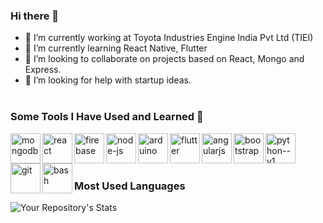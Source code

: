 ### Hi there 👋

- 🔭 I’m currently working at Toyota Industries Engine India Pvt Ltd (TIEI)
- 🌱 I’m currently learning React Native, Flutter
- 👯 I’m looking to collaborate on projects based on React, Mongo and Express.
- 🤔 I’m looking for help with startup ideas.<br/><br/>


<h3>Some Tools I Have Used and Learned 🚀</h3>
<img align="left" width="48" height="48" src="https://img.icons8.com/color/48/mongodb.png" alt="mongodb"/>
  <img align="left" width="48" height="48" src="https://img.icons8.com/plasticine/100/react.png" alt="react"/>
  <img align="left" width="48" height="48" src="https://img.icons8.com/color/48/firebase.png" alt="firebase"/>
  <img align="left" width="48" height="48" src="https://img.icons8.com/fluency/48/node-js.png" alt="node-js"/>
  <img align="left" width="48" height="48" src="https://img.icons8.com/color/48/arduino.png" alt="arduino"/>
  <img align="left" width="48" height="48" src="https://img.icons8.com/color/48/html.png" alt="flutter"/>
  <img align="left" width="48" height="48" src="https://img.icons8.com/color/48/css.png" alt="angularjs"/>
  <img align="left" width="48" height="48" src="https://img.icons8.com/color/48/bootstrap.png" alt="bootstrap"/>
  <img align="left" width="48" height="48" src="https://img.icons8.com/color/48/python--v1.png" alt="python--v1"/>
  <img align="left" width="48" height="48" src="https://img.icons8.com/color/48/git.png" alt="git"/>
  <img align="left" width="48" height="48" src="https://img.icons8.com/color/48/bash.png" alt="bash"/><br/><br/><br/>

### Most Used Languages
![Your Repository's Stats](https://github-readme-stats.vercel.app/api/top-langs/?username=Eby-Tom&theme=blue-green)

<!--
**Eby-Tom/Eby-Tom** is a ✨ _special_ ✨ repository because its `README.md` (this file) appears on your GitHub profile.

Here are some ideas to get you started:

- 🔭 I’m currently working on ...
- 🌱 I’m currently learning ...
- 👯 I’m looking to collaborate on ...
- 🤔 I’m looking for help with ...
- 💬 Ask me about ...
- 📫 How to reach me: ...
- 😄 Pronouns: ...
- ⚡ Fun fact: ...
-->

